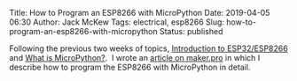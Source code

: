 Title: How to Program an ESP8266 with MicroPython
Date: 2019-04-05 06:30
Author: Jack McKew
Tags: electrical, esp8266
Slug: how-to-program-an-esp8266-with-micropython
Status: published

Following the previous two weeks of topics, [Introduction to ESP32/ESP8266](https://jmckew.com/2019/03/22/introduction-to-esp32-esp8266/)\
and [What is MicroPython?](https://jmckew.com/2019/03/29/what-is-micropython/).  I wrote an [article on maker.pro](https://maker.pro/esp8266/tutorial/how-to-program-an-esp8266-with-micropython) in which I describe how to program the ESP8266 with MicroPython in detail.